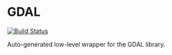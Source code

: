 # GDAL

[![Build Status](https://travis-ci.org/meggart/GDAL.jl.png)](https://travis-ci.org/meggart/GDAL.jl)

Auto-generated low-level wrapper for the GDAL library. 
